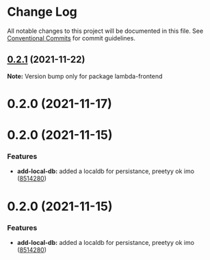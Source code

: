 # Change Log

All notable changes to this project will be documented in this file.
See [Conventional Commits](https://conventionalcommits.org) for commit guidelines.

## [0.2.1](https://github.com/Lunchb0ne/Lambda/compare/lambda-frontend@0.2.0...lambda-frontend@0.2.1) (2021-11-22)

**Note:** Version bump only for package lambda-frontend





# 0.2.0 (2021-11-17)



# 0.2.0 (2021-11-15)


### Features

* **add-local-db:** added a localdb for persistance, preetyy ok imo ([8514280](https://github.com/Lunchb0ne/Lambda/commit/85142801bacb15d52f02554f61a39d3bfd91ee96))





# 0.2.0 (2021-11-15)


### Features

* **add-local-db:** added a localdb for persistance, preetyy ok imo ([8514280](https://github.com/Lunchb0ne/Lambda/commit/85142801bacb15d52f02554f61a39d3bfd91ee96))
